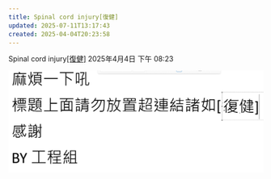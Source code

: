 ```yaml
---
title: Spinal cord injury[復健]
updated: 2025-07-11T13:17:43
created: 2025-04-04T20:23:58
---
```


Spinal cord injury[\[復健\]](onenote:#其他科&section-id={3DCF7DF0-1434-4FA1-852D-65472B53D59C}&page-id={B56D53F9-7258-4ACE-B5FE-69BE93677E88}&object-id={7CB0E948-E578-4DA4-9A17-BD790EFBEE01}&B&base-path=https://d.docs.live.net/56ce32fba64785ca/文件/國考中文醫學知識網站架設計畫/新的節%201.one)
2025年4月4日
下午 08:23

![image1](../../../resources/ea6ac356132343648cf240a7eaa21b1c.png)

